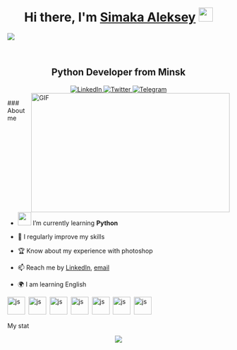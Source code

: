 <h1 align="center">Hi there, I'm <a href="https://www.blackcater.win/" target="_blank">Simaka Aleksey</a> <img
src="https://github.com/blackcater/blackcater/raw/main/images/Hi.gif" height="32" /></h1>

![](https://github.com/halfrost/halfrost/blob/master/icons/header_1.png)

<br />
<div id="header" align="center">
	<h2>Python Developer from Minsk</h2>
</div>
</a>
<div id="socials" align="center">
	<a href="https://www.linkedin.com/in/%D0%B0%D0%BB%D0%B5%D0%BA%D1%81%D0%B5%D0%B9-%D1%81%D0%B8%D0%BC%D0%B0%D0%BA%D0%B0-9366861a3/">
		<img src="https://img.shields.io/badge/LinkedIn-blue?style=for-the-badge&logo=linkedin&logoColor=white" alt="LinkedIn"/>
	</a>
	<a href="twitter-url">
		<img src="https://img.shields.io/badge/Twitter-blue?style=for-the-badge&logo=twitter&logoColor=white" alt="Twitter"/>
	</a>
	<a href="https://t.me/Just_a_Humaaaaan">
		<img src="https://img.shields.io/badge/Telegram-blue?style=for-the-badge&logo=telegram&logoColor=white" alt="Telegram"/>
	</a>
</div>

<img align="right" height="270px" width="450px" alt="GIF" src="https://media.giphy.com/media/3FjEPbKqEPhPpmC8uY/giphy.gif" />
<p align="">
### About me

- <img src="https://media.giphy.com/media/WUlplcMpOCEmTGBtBW/giphy.gif" width="30"></h3></div> I’m currently learning **Python**

- 💯 I regularly improve my skills

- 🏆 Know about my experience with photoshop
 
- 📫 Reach me by [LinkedIn](https://www.linkedin.com/in/%D0%B0%D0%BB%D0%B5%D0%BA%D1%81%D0%B5%D0%B9-%D1%81%D0%B8%D0%BC%D0%B0%D0%BA%D0%B0-9366861a3/), [email](mailto:Leskasima@gmail.com)

- 🌍 I am learning English


<img src="https://cdn.jsdelivr.net/gh/devicons/devicon/icons/sqlite/sqlite-original-wordmark.svg" title="js" width="40" height="40"/>&nbsp;
<img src="https://cdn.jsdelivr.net/gh/devicons/devicon/icons/python/python-original-wordmark.svg" title="js" width="40" height="40"/>&nbsp;
<img src="https://cdn.jsdelivr.net/gh/devicons/devicon/icons/django/django-plain-wordmark.svg" title="js" width="40" height="40"/>&nbsp;
<img src="https://cdn.jsdelivr.net/gh/devicons/devicon/icons/github/github-original.svg" title="js" width="40" height="40"/>&nbsp;
<img src="https://cdn.jsdelivr.net/gh/devicons/devicon/icons/linkedin/linkedin-original-wordmark.svg" title="js" width="40" height="40"/>&nbsp;
<img src="https://cdn.jsdelivr.net/gh/devicons/devicon/icons/photoshop/photoshop-plain.svg" title="js" width="40" height="40"/>&nbsp;
<img src="https://cdn.jsdelivr.net/gh/devicons/devicon/icons/anaconda/anaconda-original.svg" title="js" width="40" height="40"/>&nbsp;


My stat
<div id="stat" align="center">
	<img src="https://github-profile-summary-cards.vercel.app/api/cards/profile-details?username=vn7n24fzkq&theme=github_dark"/>
	
<div id="stat" align="center">
<img src="http://github-profile-summary-cards.vercel.app/api/cards/productive-time?username=vn7n24fzkq&theme=default&utcOffset=8/>
	

